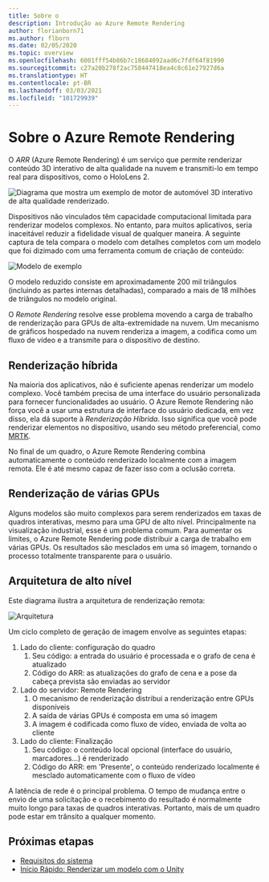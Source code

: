 ```yaml
---
title: Sobre o
description: Introdução ao Azure Remote Rendering
author: florianborn71
ms.author: flborn
ms.date: 02/05/2020
ms.topic: overview
ms.openlocfilehash: 6001fff54b86b7c18684092aad6c7fdf64f81990
ms.sourcegitcommit: c27a20b278f2ac758447418ea4c8c61e27927d6a
ms.translationtype: HT
ms.contentlocale: pt-BR
ms.lasthandoff: 03/03/2021
ms.locfileid: "101729939"
---
```

# <a name="about-azure-remote-rendering"></a>Sobre o Azure Remote Rendering

O *ARR* (Azure Remote Rendering) é um serviço que permite renderizar conteúdo 3D interativo de alta qualidade na nuvem e transmiti-lo em tempo real para dispositivos, como o HoloLens 2.

![Diagrama que mostra um exemplo de motor de automóvel 3D interativo de alta qualidade renderizado.](../media/arr-engine.png)

Dispositivos não vinculados têm capacidade computacional limitada para renderizar modelos complexos. No entanto, para muitos aplicativos, seria inaceitável reduzir a fidelidade visual de qualquer maneira. A seguinte captura de tela compara o modelo com detalhes completos com um modelo que foi dizimado com uma ferramenta comum de criação de conteúdo:

![Modelo de exemplo](./media/engine-model-decimated.png)

O modelo reduzido consiste em aproximadamente 200 mil triângulos (incluindo as partes internas detalhadas), comparado a mais de 18 milhões de triângulos no modelo original.

O *Remote Rendering* resolve esse problema movendo a carga de trabalho de renderização para GPUs de alta-extremidade na nuvem. Um mecanismo de gráficos hospedado na nuvem renderiza a imagem, a codifica como um fluxo de vídeo e a transmite para o dispositivo de destino.

## <a name="hybrid-rendering"></a>Renderização híbrida

Na maioria dos aplicativos, não é suficiente apenas renderizar um modelo complexo. Você também precisa de uma interface do usuário personalizada para fornecer funcionalidades ao usuário. O Azure Remote Rendering não força você a usar uma estrutura de interface do usuário dedicada, em vez disso, ela dá suporte à *Renderização Híbrida*. Isso significa que você pode renderizar elementos no dispositivo, usando seu método preferencial, como [MRTK](https://microsoft.github.io/MixedRealityToolkit-Unity/Documentation/GettingStartedWithTheMRTK.html).

No final de um quadro, o Azure Remote Rendering combina automaticamente o conteúdo renderizado localmente com a imagem remota. Ele é até mesmo capaz de fazer isso com a oclusão correta.

## <a name="multi-gpu-rendering"></a>Renderização de várias GPUs

Alguns modelos são muito complexos para serem renderizados em taxas de quadros interativas, mesmo para uma GPU de alto nível. Principalmente na visualização industrial, esse é um problema comum. Para aumentar os limites, o Azure Remote Rendering pode distribuir a carga de trabalho em várias GPUs. Os resultados são mesclados em uma só imagem, tornando o processo totalmente transparente para o usuário.

## <a name="high-level-architecture"></a>Arquitetura de alto nível

Este diagrama ilustra a arquitetura de renderização remota:

![Arquitetura](./media/arr-high-level-architecture.png)

Um ciclo completo de geração de imagem envolve as seguintes etapas:

1. Lado do cliente: configuração do quadro
    1. Seu código: a entrada do usuário é processada e o grafo de cena é atualizado
    1. Código do ARR: as atualizações do grafo de cena e a pose da cabeça prevista são enviadas ao servidor
1. Lado do servidor: Remote Rendering
    1. O mecanismo de renderização distribui a renderização entre GPUs disponíveis
    1. A saída de várias GPUs é composta em uma só imagem
    1. A imagem é codificada como fluxo de vídeo, enviada de volta ao cliente
1. Lado do cliente: Finalização
    1. Seu código: o conteúdo local opcional (interface do usuário, marcadores...) é renderizado
    1. Código do ARR: em 'Presente', o conteúdo renderizado localmente é mesclado automaticamente com o fluxo de vídeo

A latência de rede é o principal problema. O tempo de mudança entre o envio de uma solicitação e o recebimento do resultado é normalmente muito longo para taxas de quadros interativas. Portanto, mais de um quadro pode estar em trânsito a qualquer momento.

## <a name="next-steps"></a>Próximas etapas

* [Requisitos do sistema](system-requirements.md)
* [Início Rápido: Renderizar um modelo com o Unity](../quickstarts/render-model.md)
